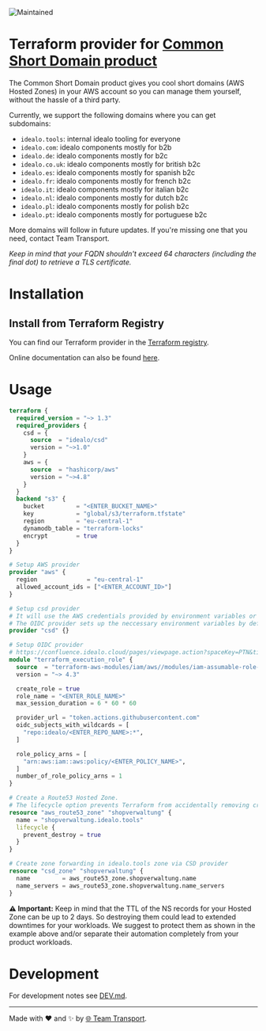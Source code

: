 ![Maintained](https://img.shields.io/maintenance/yes/2023)

# Terraform provider for [Common Short Domain product](https://github.com/idealo/transport_csd)

The Common Short Domain product gives you cool short domains (AWS Hosted Zones) in your AWS account so you can manage them yourself, without the hassle of a third party.

Currently, we support the following domains where you can get subdomains:

- `idealo.tools`: internal idealo tooling for everyone
- `idealo.com`: idealo components mostly for b2b
- `idealo.de`: idealo components mostly for b2c
- `idealo.co.uk`: idealo components mostly for british b2c
- `idealo.es`: idealo components mostly for spanish b2c
- `idealo.fr`: idealo components mostly for french b2c
- `idealo.it`: idealo components mostly for italian b2c
- `idealo.nl`: idealo components mostly for dutch b2c
- `idealo.pl`: idealo components mostly for polish b2c
- `idealo.pt`: idealo components mostly for portuguese b2c

More domains will follow in future updates. If you're missing one that you need, contact Team Transport.

_Keep in mind that your FQDN shouldn't exceed 64 characters (including the final dot) to retrieve a TLS certificate._

# Installation

## Install from Terraform Registry

You can find our Terraform provider in the [Terraform registry](https://registry.terraform.io/providers/idealo/csd/latest).

Online documentation can also be found [here](https://registry.terraform.io/providers/idealo/csd/latest/docs).

# Usage

```terraform
terraform {
  required_version = "~> 1.3"
  required_providers {
    csd = {
      source  = "idealo/csd"
      version = "~>1.0"
    }
    aws = {
      source  = "hashicorp/aws"
      version = "~>4.8"
    }
  }
  backend "s3" {
    bucket         = "<ENTER_BUCKET_NAME>"
    key            = "global/s3/terraform.tfstate"
    region         = "eu-central-1"
    dynamodb_table = "terraform-locks"
    encrypt        = true
  }
}

# Setup AWS provider
provider "aws" {
  region              = "eu-central-1"
  allowed_account_ids = ["<ENTER_ACCOUNT_ID>"]
}

# Setup csd provider
# It will use the AWS credentials provided by environment variables or parameters
# The OIDC provider sets up the neccessary environment variables by default
provider "csd" {}

# Setup OIDC provider
# https://confluence.idealo.cloud/pages/viewpage.action?spaceKey=PTN&title=How+to+authenticate+from+GitHub+to+AWS
module "terraform_execution_role" {
  source  = "terraform-aws-modules/iam/aws//modules/iam-assumable-role-with-oidc"
  version = "~> 4.3"

  create_role = true
  role_name = "<ENTER_ROLE_NAME>"
  max_session_duration = 6 * 60 * 60

  provider_url = "token.actions.githubusercontent.com"
  oidc_subjects_with_wildcards = [
    "repo:idealo/<ENTER_REPO_NAME>:*",
  ]

  role_policy_arns = [
    "arn:aws:iam::aws:policy/<ENTER_POLICY_NAME>",
  ]
  number_of_role_policy_arns = 1
}

# Create a Route53 Hosted Zone.
# The lifecycle option prevents Terraform from accidentally removing critical resources.
resource "aws_route53_zone" "shopverwaltung" {
  name = "shopverwaltung.idealo.tools"
  lifecycle {
    prevent_destroy = true
  }
}

# Create zone forwarding in idealo.tools zone via CSD provider
resource "csd_zone" "shopverwaltung" {
  name         = aws_route53_zone.shopverwaltung.name
  name_servers = aws_route53_zone.shopverwaltung.name_servers
}
```

**⚠️ Important:** Keep in mind that the TTL of the NS records for your Hosted Zone can be up to 2 days. So destroying them could lead to extended downtimes for your workloads. We suggest to protect them as shown in the example above and/or separate their automation completely from your product workloads.

# Development

For development notes see [DEV.md](DEV.md).

---

Made with ❤️ and ✨ by [🌐 Team Transport](https://github.com/orgs/idealo/teams/transport).
